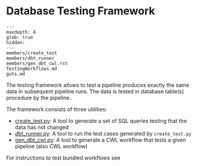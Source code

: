 # Database Testing Framework

```{toctree}
---
maxdepth: 4
glob: true
hidden: 
---
members/create_test
members/dbt_runner
members/gen_dbt_cwl.rst
TestingWorkflows.md
guts.md
```

The testing framework allows to test a pipeline produces
exactly the same data in subsequent pipeline runs. The data is
tested in database table(s) procedure by the pipeline.


The framework consists of three utilities:

* [create_test.py](members/create_test): A tool to generate a set of SQL queries
    testing that the data has not changed
* [dbt_runner.py](members/dbt_runner): A tool to run the test cases generated
    by `create_test.py`
* [gen_dbt_cwl.py](members/gen_dbt_cwl): A tool to generate a CWL workflow
    that tests a given pipeline (also CWL workflow)
                                                             
For instructions to test bundled workflows 
see [](TestingWorkflows.md)
